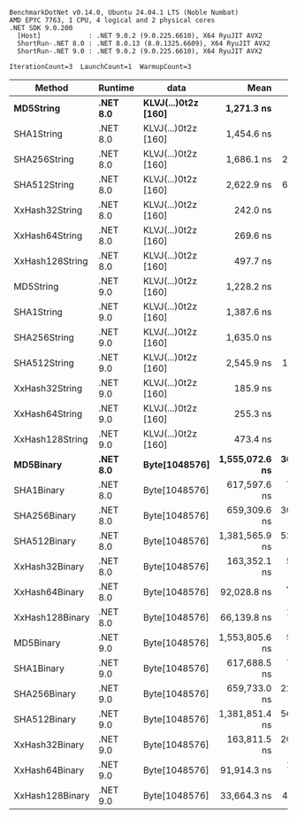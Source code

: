 ```

BenchmarkDotNet v0.14.0, Ubuntu 24.04.1 LTS (Noble Numbat)
AMD EPYC 7763, 1 CPU, 4 logical and 2 physical cores
.NET SDK 9.0.200
  [Host]            : .NET 9.0.2 (9.0.225.6610), X64 RyuJIT AVX2
  ShortRun-.NET 8.0 : .NET 8.0.13 (8.0.1325.6609), X64 RyuJIT AVX2
  ShortRun-.NET 9.0 : .NET 9.0.2 (9.0.225.6610), X64 RyuJIT AVX2

IterationCount=3  LaunchCount=1  WarmupCount=3  

```
| Method          | Runtime  | data                | Mean           | Error        | StdDev      | Min            | Max            | Gen0   | Allocated |
|---------------- |--------- |-------------------- |---------------:|-------------:|------------:|---------------:|---------------:|-------:|----------:|
| **MD5String**       | **.NET 8.0** | **KLVJ(...)0t2z [160]** |     **1,271.3 ns** |     **72.35 ns** |     **3.97 ns** |     **1,268.3 ns** |     **1,275.8 ns** | **0.0668** |    **1128 B** |
| SHA1String      | .NET 8.0 | KLVJ(...)0t2z [160] |     1,454.6 ns |     73.90 ns |     4.05 ns |     1,451.4 ns |     1,459.2 ns | 0.0839 |    1416 B |
| SHA256String    | .NET 8.0 | KLVJ(...)0t2z [160] |     1,686.1 ns |    213.66 ns |    11.71 ns |     1,679.2 ns |     1,699.6 ns | 0.1106 |    1856 B |
| SHA512String    | .NET 8.0 | KLVJ(...)0t2z [160] |     2,622.9 ns |    686.34 ns |    37.62 ns |     2,588.8 ns |     2,663.2 ns | 0.1907 |    3240 B |
| XxHash32String  | .NET 8.0 | KLVJ(...)0t2z [160] |       242.0 ns |     11.59 ns |     0.64 ns |       241.3 ns |       242.6 ns | 0.0348 |     584 B |
| XxHash64String  | .NET 8.0 | KLVJ(...)0t2z [160] |       269.6 ns |     21.88 ns |     1.20 ns |       268.2 ns |       270.4 ns | 0.0434 |     728 B |
| XxHash128String | .NET 8.0 | KLVJ(...)0t2z [160] |       497.7 ns |     26.10 ns |     1.43 ns |       496.4 ns |       499.2 ns | 0.0668 |    1128 B |
| MD5String       | .NET 9.0 | KLVJ(...)0t2z [160] |     1,228.2 ns |     77.55 ns |     4.25 ns |     1,223.3 ns |     1,230.9 ns | 0.0668 |    1128 B |
| SHA1String      | .NET 9.0 | KLVJ(...)0t2z [160] |     1,387.6 ns |     68.71 ns |     3.77 ns |     1,384.0 ns |     1,391.5 ns | 0.0839 |    1416 B |
| SHA256String    | .NET 9.0 | KLVJ(...)0t2z [160] |     1,635.0 ns |     87.96 ns |     4.82 ns |     1,631.9 ns |     1,640.5 ns | 0.1106 |    1856 B |
| SHA512String    | .NET 9.0 | KLVJ(...)0t2z [160] |     2,545.9 ns |    196.83 ns |    10.79 ns |     2,538.4 ns |     2,558.2 ns | 0.1907 |    3240 B |
| XxHash32String  | .NET 9.0 | KLVJ(...)0t2z [160] |       185.9 ns |     13.85 ns |     0.76 ns |       185.1 ns |       186.6 ns | 0.0348 |     584 B |
| XxHash64String  | .NET 9.0 | KLVJ(...)0t2z [160] |       255.3 ns |     40.05 ns |     2.20 ns |       253.4 ns |       257.7 ns | 0.0434 |     728 B |
| XxHash128String | .NET 9.0 | KLVJ(...)0t2z [160] |       473.4 ns |     48.67 ns |     2.67 ns |       471.6 ns |       476.4 ns | 0.0672 |    1128 B |
| **MD5Binary**       | **.NET 8.0** | **Byte[1048576]**       | **1,555,072.6 ns** | **30,121.30 ns** | **1,651.05 ns** | **1,553,862.4 ns** | **1,556,953.4 ns** |      **-** |      **41 B** |
| SHA1Binary      | .NET 8.0 | Byte[1048576]       |   617,597.6 ns |  7,314.11 ns |   400.91 ns |   617,331.8 ns |   618,058.8 ns |      - |      49 B |
| SHA256Binary    | .NET 8.0 | Byte[1048576]       |   659,309.6 ns | 30,219.84 ns | 1,656.45 ns |   658,276.6 ns |   661,220.2 ns |      - |      57 B |
| SHA512Binary    | .NET 8.0 | Byte[1048576]       | 1,381,565.9 ns | 52,625.05 ns | 2,884.56 ns | 1,379,773.2 ns | 1,384,893.4 ns |      - |      89 B |
| XxHash32Binary  | .NET 8.0 | Byte[1048576]       |   163,352.1 ns |  5,153.11 ns |   282.46 ns |   163,070.4 ns |   163,635.3 ns |      - |      32 B |
| XxHash64Binary  | .NET 8.0 | Byte[1048576]       |    92,028.8 ns |  4,460.75 ns |   244.51 ns |    91,864.1 ns |    92,309.7 ns |      - |      32 B |
| XxHash128Binary | .NET 8.0 | Byte[1048576]       |    66,139.8 ns |  1,517.40 ns |    83.17 ns |    66,053.6 ns |    66,219.6 ns |      - |      40 B |
| MD5Binary       | .NET 9.0 | Byte[1048576]       | 1,553,805.6 ns |  5,924.90 ns |   324.76 ns | 1,553,559.9 ns | 1,554,173.8 ns |      - |      41 B |
| SHA1Binary      | .NET 9.0 | Byte[1048576]       |   617,688.5 ns |  7,179.33 ns |   393.52 ns |   617,447.5 ns |   618,142.6 ns |      - |      49 B |
| SHA256Binary    | .NET 9.0 | Byte[1048576]       |   659,733.0 ns | 22,339.94 ns | 1,224.53 ns |   658,564.7 ns |   661,006.9 ns |      - |      57 B |
| SHA512Binary    | .NET 9.0 | Byte[1048576]       | 1,381,851.4 ns | 56,715.59 ns | 3,108.77 ns | 1,379,813.6 ns | 1,385,429.6 ns |      - |      89 B |
| XxHash32Binary  | .NET 9.0 | Byte[1048576]       |   163,811.5 ns | 20,443.98 ns | 1,120.60 ns |   163,121.6 ns |   165,104.5 ns |      - |      32 B |
| XxHash64Binary  | .NET 9.0 | Byte[1048576]       |    91,914.3 ns |  1,027.94 ns |    56.34 ns |    91,851.5 ns |    91,960.3 ns |      - |      32 B |
| XxHash128Binary | .NET 9.0 | Byte[1048576]       |    33,664.3 ns |    410.20 ns |    22.48 ns |    33,638.4 ns |    33,678.4 ns |      - |      40 B |
